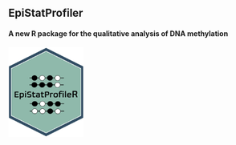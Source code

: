 ## EpiStatProfiler
#### A new R package for the qualitative analysis of DNA methylation

<p align="left">
 <img src="https://github.com/BioinfoUninaScala/epistats/blob/main/data-raw/logofinal.png" width="150" alt="EpiStatProfiler Logo">
</p>

